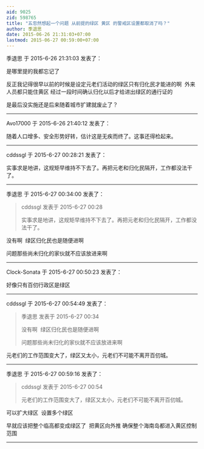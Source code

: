 ```yaml
---
aid: 9025
zid: 598765
title: "五忽然想起一个问题 从前提的绿区 黄区 的警戒区设置都取消了吗？"
author: 季退思
date: 2015-06-26 21:31:03+07:00
lastmod: 2015-06-27 00:59:00+07:00
---
```


季退思 于 2015-6-26 21:31:03 发表了：

是哪里提的我都忘记了

反正我记得很早以前的时候是设定元老们活动的绿区只有归化民才能进的啊&nbsp;&nbsp;外来人员都只能住黄区 经过一段时间确认归化以后才给进出绿区的通行证的

是最后没实施还是后来随着城市扩建就废止了？

---

Avo17000 于 2015-6-26 21:40:12 发表了：

随着人口增多、安全形势好转，估计这是无疾而终了。这事还得检起来。

---

cddssgl 于 2015-6-27 00:28:21 发表了：

实事求是地讲，这规矩早维持不下去了。再把元老和归化民隔开，工作都没法干了。

---

季退思 于 2015-6-27 00:34:00 发表了：

> cddssgl 发表于 2015-6-27 00:28
>
> 实事求是地讲，这规矩早维持不下去了。再把元老和归化民隔开，工作都没法干了。

没有啊&nbsp;&nbsp;绿区归化民也是随便进啊

问题那些尚未归化的家伙就不应该放进来啊

---

Clock-Sonata 于 2015-6-27 00:50:23 发表了：

好像只有百仞行政区是绿区

---

cddssgl 于 2015-6-27 00:54:49 发表了：

> 季退思 发表于 2015-6-27 00:34
>
> 没有啊&nbsp;&nbsp;绿区归化民也是随便进啊
>
> 问题那些尚未归化的家伙就不应该放进来啊

元老们的工作范围变大了，绿区又太小，元老们不可能不离开百仞城。

---

季退思 于 2015-6-27 00:59:16 发表了：

> cddssgl 发表于 2015-6-27 00:54
>
> 元老们的工作范围变大了，绿区又太小，元老们不可能不离开百仞城。

可以扩大绿区&nbsp;&nbsp;设置多个绿区&nbsp;&nbsp;

早就应该把整个临高都变成绿区了&nbsp;&nbsp;把黄区向外推 确保整个海南岛都进入黄区控制范围

---
